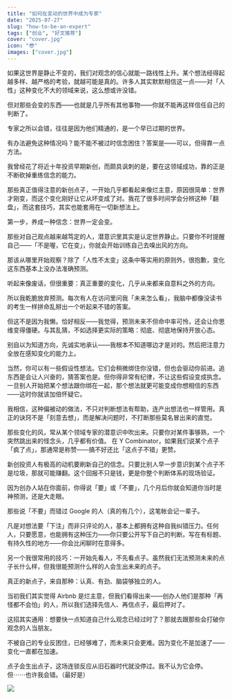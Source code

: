 ```yaml
---
title: "如何在变动的世界中成为专家"
date: "2025-07-27"
slug: "how-to-be-an-expert"
tags: ["创业", "好文推荐"]
cover: "cover.jpg"
icon: "😎"
images: ["cover.jpg"]
---
```

如果这世界是静止不变的，我们对观念的信心就能一路线性上升。某个想法经得起越多样、越严格的考验，就越可能是真的。许多人其实默默相信这一点——对「人性」这种变化不大的领域来说，这么想或许没错。



但对那些会变的东西——也就是几乎所有其他事物——你就不能再这样信任自己的判断了。



专家之所以会错，往往是因为他们精通的，是一个早已过期的世界。



有办法避免这种情况吗？能不能不被过时信念困住？答案是——可以，但得靠一点方法。



我曾经花了将近十年投资早期新创，而颇具讽刺的是，要在这领域成功，靠的正是不断砍掉重练信念的能力。



那些真正值得注意的新创点子，一开始几乎都看起来像烂主意，原因很简单：世界才刚变，而这个变化刚好让它从坏变成了对。我花了很多时间学会分辨这种「翻盘」，而这套技巧，其实也能套用在一切新想法上。



第一步，养成一种信念：世界一定会变。



那些对自己观点越来越笃定的人，潜意识里其实是认定世界静止。只要你不时提醒自己——「不是喔，它在变」，你就会开始训练自己去嗅出风的方向。



那该从哪里开始观察？除了「人性不太变」这条中等实用的原则外，很抱歉，变化这东西基本上没办法准确预测。



听起来像废话，但很重要：真正重要的变化，几乎从来都来自意料之外的方向。



所以我乾脆放弃预测。每次有人在访问里问我「未来怎么看」，我脑中都像没读书的考生一样拼命乱掰出一个听起来不错的答案。



但这不是因为我懒。恰好相反——我觉得，预测未来不但命中率可怜，还会让你思维变得僵硬。与其乱猜，不如选择更实际的策略：彻底、彻底地保持开放心态。



别自以为知道方向，先诚实地承认——我根本不知道哪边才是对的。然后把注意力全放在感知变化的能力上。



当然，你可以有一些假设性想法。它们会稍微绑住你没错，但也会驱动你前进。追东西是会让人兴奋的，猜答案也是。但你得非常有纪律，不让这些假设变成执念。
一旦别人开始把某个想法跟你绑在一起，那个想法就更可能变成你想相信的东西——这时你就该加倍怀疑它。



我相信，这种偏被动的做法，不只对判断想法有帮助，连产出想法也一样管用。真正的诀窍不是「刻意去想」，而是解决问题时，不打断那些莫名冒出来的直觉。



那些变化的风，常从某个领域专家的潜意识中吹出来。只要你对某件事够熟，一个突然跳出来的怪念头，几乎都有价值。
在 Y Combinator，如果我们说某个点子「疯了点」，那通常是称赞——搞不好还比「这点子不错」更赞。



新创投资人有极高的动机要刷新自己的信念。只要比别人早一步意识到某个点子不是垃圾，那就可能赚翻。这个回报不只是钱，更是你整个判断体系的现场验证。



因为创办人站在你面前，你得说「要」或「不要」，几个月后你就会知道你当时是神预测，还是大走眼。



那些说「不要」而错过 Google 的人（真的有几个），这笔帐会记一辈子。



凡是对想法要「下注」而非只评论的人，基本上都拥有这种自我纠错压力。任何人，只要愿意，也能拥有这种压力——你只要公开写下自己的判断。写在有标题、有持久性的地方——你会比闲聊时在意得多。



另一个我很常用的技巧：一开始先看人，不先看点子。虽然我们无法预测未来的点子长什么样，但我很能预测什么样的人会生出未来的点子。



真正的新点子，来自那种：认真、有劲、脑袋够独立的人。



当初我们其实觉得 Airbnb 是烂主意，但我们看得出来——创办人他们是那种「再怪都不会怕」的人，所以我们选择先信人、再信点子，最后押对了。



这招其实通用：想要快一点知道自己什么观念已经过时了？那就去跟那些会打破你观念的人当朋友。



不被自己的专业反困住，已经够难了，而未来只会更难。因为变化不是加速了——变化一直都在加速。



点子会生出点子，这场连锁反应从旧石器时代就没停过。我不认为它会停。
但⋯⋯也许我会错。（最好是）




![](https://prod-files-secure.s3.us-west-2.amazonaws.com/112d0858-5090-4d34-a606-b75eb8d65fd2/46476355-9cf3-4e99-9b7a-3531bc426380/1000202064.png?X-Amz-Algorithm=AWS4-HMAC-SHA256&X-Amz-Content-Sha256=UNSIGNED-PAYLOAD&X-Amz-Credential=ASIAZI2LB466XYXNFPTA%2F20250909%2Fus-west-2%2Fs3%2Faws4_request&X-Amz-Date=20250909T224303Z&X-Amz-Expires=3600&X-Amz-Security-Token=IQoJb3JpZ2luX2VjEHYaCXVzLXdlc3QtMiJIMEYCIQCl1C%2BvCsJ5DmaqQy1aoJok7v%2BbrsoE%2Fx%2Fnx6NWwSUrtQIhAMoKA9uN1iYnFK9JjZ0iOgiWgKs3jq3OJAUYCwXmdbkOKogECN%2F%2F%2F%2F%2F%2F%2F%2F%2F%2F%2FwEQABoMNjM3NDIzMTgzODA1Igxqd5x%2BzsMF7aW4mukq3AMt5Mm%2Bs7TdagbCaEtlielGsVD0ClOZikDpWovekAwyzthLee78g6Vzh0Urvb22HMzV1qTvLrhubtdn3qiXslqP3grxM808r0L7l7hIJNBt6ZYhC54AfJ6VbGNkFeganJJ9pwSdWn8H0%2BgQuHL3UYKR7J53YrIsp2j9oi6WGjNlNd21U8n%2B%2BjfLo%2BVhcoeWRKEX881JZWjV1Mznreo4JCdz4KxPa8%2F1%2Fb4d2S459YhWFdiQD6hJ3sujsieBDHT5oaoZLZy0u51bqfab6dAa%2BCkExse5fLtqQAFz6592pyt7XFfdG6xn5OnrtE0I7Y01oYx1YvSfBMbvjZIDmwdxHktR2%2F04FudKnc01dIOdE5xXHLlHWa8f%2BFehDx5kRr9iMWTTSfyinlrvyjE45cr67Je2rKG%2BPQoi0tHLzmuPVWMmWK8%2FV6LiXe6ZiRE76zqbf2yjHRk7zP5gadPD0dmWpbD9eXqtrjyEaXRPbe71U78NI61j5EiYUWmqeb%2BF2l8MiJDwDmDjjhUU7EMdt4FBQqvVzNItmWGaLckkLRujRQwhs9bS0y0tCFgNbRaGUv9rz3lyZL6tvMyfcqIQ%2Fcjm1IVh99pya2BSeMMrnxGVA%2BF8TilS8zvbwWqOdtReRTDkwILGBjqkAUhZw3ONCPizhNHTFMskYBhazrCvrja%2FXF5WeuL7AD1eX7eL5Oqi4wbkSIEVlPZ%2Fi7eM3sN0yaAquEQ07AwW6dshfCcfhikZKqmuGCd8NbJjB0KUb%2BLp5djtUe3zVR7dgFCW8aU0SCZK6MMmh%2F%2FOyvNaWJEWKg6wUf1HgRHlH%2FJ0A6jXfiotJcAAq1US3Ix%2FAIaTQtYJeXFAi%2BbdmJJ7MPcHwbYw&X-Amz-Signature=6bad8948fb1248b6c3d9d37b12f975d4ff849baec9d92c6a2b4da84f34e04e74&X-Amz-SignedHeaders=host&x-amz-checksum-mode=ENABLED&x-id=GetObject)

